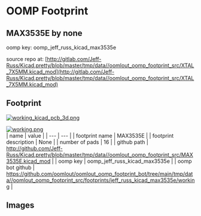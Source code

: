 # OOMP Footprint  
## MAX3535E  by none  
  
oomp key: oomp_jeff_russ_kicad_max3535e  
  
source repo at: [http://gitlab.com/Jeff-Russ/Kicad.pretty/blob/master/tmp/data//oomlout_oomp_footprint_src/XTAL_7X5MM.kicad_mod](http://gitlab.com/Jeff-Russ/Kicad.pretty/blob/master/tmp/data//oomlout_oomp_footprint_src/XTAL_7X5MM.kicad_mod)  
## Footprint  
  
[![working_kicad_pcb_3d.png](working_kicad_pcb_3d_600.png)](working_kicad_pcb_3d.png)  
  
[![working.png](working_600.png)](working.png)  
| name | value | 
| --- | --- | 
| footprint name | MAX3535E | 
| footprint description | None | 
| number of pads | 16 | 
| github path | http://github.com/Jeff-Russ/Kicad.pretty/blob/master/tmp/data//oomlout_oomp_footprint_src/MAX3535E.kicad_mod | 
| oomp key | oomp_jeff_russ_kicad_max3535e | 
| oomp bot github | https://github.com/oomlout/oomlout_oomp_footprint_bot/tree/main/tmp/data//oomlout_oomp_footprint_src/footprints/jeff_russ_kicad_max3535e/working | 
## Images  
